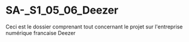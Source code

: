 # SA-_S1_05_06_Deezer
Ceci est le dossier comprenant tout concernant le projet sur l'entreprise numérique francaise Deezer
